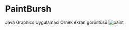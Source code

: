 # PaintBursh
Java Graphics Uygulaması
Örnek ekran görüntüsü
![paint](https://cloud.githubusercontent.com/assets/19190851/19629255/f58e3740-9978-11e6-99dd-31596ff65476.jpg)
